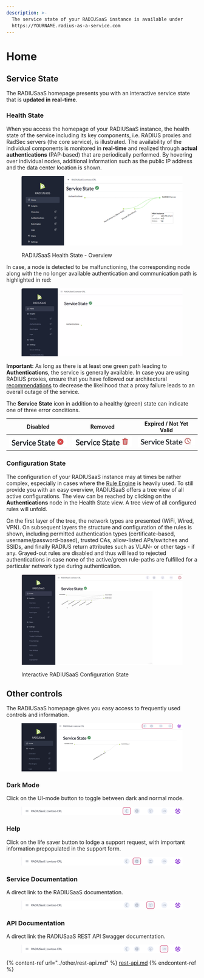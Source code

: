 ```yaml
---
description: >-
  The service state of your RADIUSaaS instance is available under
  https://YOURNAME.radius-as-a-service.com
---
```


# Home

## Service State

The RADIUSaaS homepage presents you with an interactive service state that is **updated in** **real-time**.

### Health State

When you access the homepage of your RADIUSaaS instance, the health state of the service including its key components, i.e. RADIUS proxies and RadSec servers (the core service), is illustrated. The availability of the individual components is monitored in **real-time** and realized through **actual authentications** (PAP-based) that are periodically performed.  By hovering over individual nodes, additional information such as the public IP address and the data center location is shown.

<figure><img src="../../.gitbook/assets/image (362).png" alt=""><figcaption><p>RADIUSaaS Health State - Overview</p></figcaption></figure>

In case, a node is detected to be malfunctioning, the corresponding node along with the no longer available authentication and communication path is highlighted in red:

<figure><img src="../../.gitbook/assets/ServiceState.gif" alt=""><figcaption></figcaption></figure>

**Important:** As long as there is at least one green path leading to **Authentications**, the service is generally available. In case you are using RADIUS proxies, ensure that you have followed our architectural [recommendations](settings/settings-proxy.md) to decrease the likelihood that a proxy failure leads to an overall outage of the service.&#x20;

The **Service State** icon in addition to a healthy (green) state can indicate one of three error conditions.&#x20;

| Disabled                                                                      | Removed                                                                       | Expired / Not Yet Valid                                                       |
| ----------------------------------------------------------------------------- | ----------------------------------------------------------------------------- | ----------------------------------------------------------------------------- |
| <img src="../../.gitbook/assets/image (404).png" alt="" data-size="original"> | <img src="../../.gitbook/assets/image (405).png" alt="" data-size="original"> | <img src="../../.gitbook/assets/image (406).png" alt="" data-size="original"> |

### Configuration State

The configuration of your RADIUSaaS instance may at times be rather complex, especially in cases where the [Rule Engine](insights/rule-engine.md) is heavily used. To still provide you with an easy overview, RADIUSaaS offers a tree view of all active configurations. The view can be reached by clicking on the **Authentications** node in the Health State view. A tree view of all configured rules will unfold.

On the first layer of the tree, the network types are presented (WiFi, Wired, VPN). On subsequent layers the structure and configuration of the rules is shown, including permitted authentication types (certificate-based, username/password-based), trusted CAs, allow-listed APs/switches and SSIDs, and finally RADIUS return attributes such as VLAN- or other tags - if any. Grayed-out rules are disabled and thus will lead to rejected authentications in case none of the active/green rule-paths are fulfilled for a particular network type during authentication.&#x20;

<figure><img src="../../.gitbook/assets/Transform.gif" alt=""><figcaption><p>Interactive RADIUSaaS Configuration State</p></figcaption></figure>

## Other controls

The RADIUSaaS homepage gives you easy access to frequently used controls and information.

<figure><img src="../../.gitbook/assets/image (419).png" alt=""><figcaption></figcaption></figure>

### Dark Mode

Click on the UI-mode button to toggle between dark and normal mode.

<figure><img src="../../.gitbook/assets/image (421).png" alt=""><figcaption></figcaption></figure>

### Help

Click on the life saver button to lodge a support request, with important information prepopulated in the support form.

<figure><img src="../../.gitbook/assets/image (422).png" alt=""><figcaption></figcaption></figure>

### Service Documentation

A direct link to the RADIUSaaS documentation.

<figure><img src="../../.gitbook/assets/image (423).png" alt=""><figcaption></figcaption></figure>

### API Documentation

A direct link the RADIUSaaS REST API Swagger documentation.

<figure><img src="../../.gitbook/assets/image (424).png" alt=""><figcaption></figcaption></figure>

{% content-ref url="../other/rest-api.md" %}
[rest-api.md](../other/rest-api.md)
{% endcontent-ref %}
